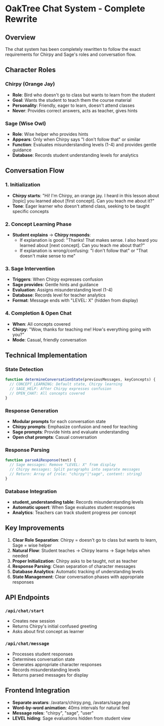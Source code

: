 # OakTree Chat System - Complete Rewrite

## Overview
The chat system has been completely rewritten to follow the exact requirements for Chirpy and Sage's roles and conversation flow.

## Character Roles

### Chirpy (Orange Jay)
- **Role**: Bird who doesn't go to class but wants to learn from the student
- **Goal**: Wants the student to teach them the course material
- **Personality**: Friendly, eager to learn, doesn't attend classes
- **Never**: Provides correct answers, acts as teacher, gives hints

### Sage (Wise Owl)
- **Role**: Wise helper who provides hints
- **Appears**: Only when Chirpy says "I don't follow that" or similar
- **Function**: Evaluates misunderstanding levels (1-4) and provides gentle guidance
- **Database**: Records student understanding levels for analytics

## Conversation Flow

### 1. Initialization
- **Chirpy starts**: "Hi! I'm Chirpy, an orange jay. I heard in this lesson about [topic] you learned about [first concept]. Can you teach me about it?"
- **Tone**: Eager learner who doesn't attend class, seeking to be taught specific concepts

### 2. Concept Learning Phase
- **Student explains** → **Chirpy responds**:
  - If explanation is good: "Thanks! That makes sense. I also heard you learned about [next concept]. Can you teach me about that?"
  - If explanation is wrong/confusing: "I don't follow that" or "That doesn't make sense to me"

### 3. Sage Intervention
- **Triggers**: When Chirpy expresses confusion
- **Sage provides**: Gentle hints and guidance
- **Evaluation**: Assigns misunderstanding level (1-4)
- **Database**: Records level for teacher analytics
- **Format**: Message ends with "LEVEL: X" (hidden from display)

### 4. Completion & Open Chat
- **When**: All concepts covered
- **Chirpy**: "Wow, thanks for teaching me! How's everything going with you?"
- **Mode**: Casual, friendly conversation

## Technical Implementation

### State Detection
```typescript
function determineConversationState(previousMessages, keyConcepts) {
  // CONCEPT_LEARNING: Default state, Chirpy learning
  // SAGE_HELP: After Chirpy expresses confusion
  // OPEN_CHAT: All concepts covered
}
```

### Response Generation
- **Modular prompts** for each conversation state
- **Chirpy prompts**: Emphasize confusion and need for teaching
- **Sage prompts**: Provide hints and evaluate understanding
- **Open chat prompts**: Casual conversation

### Response Parsing
```typescript
function parseAiResponse(text) {
  // Sage messages: Remove "LEVEL: X" from display
  // Chirpy messages: Split paragraphs into separate messages
  // Return: Array of {role: "chirpy"|"sage", content: string}
}
```

### Database Integration
- **student_understanding table**: Records misunderstanding levels
- **Automatic upsert**: When Sage evaluates student responses
- **Analytics**: Teachers can track student progress per concept

## Key Improvements

1. **Clear Role Separation**: Chirpy = doesn't go to class but wants to learn, Sage = wise helper
2. **Natural Flow**: Student teaches → Chirpy learns → Sage helps when needed
3. **Proper Initialization**: Chirpy asks to be taught, not as teacher
4. **Response Parsing**: Clean separation of character messages
5. **Database Analytics**: Automatic tracking of understanding levels
6. **State Management**: Clear conversation phases with appropriate responses

## API Endpoints

### `/api/chat/start`
- Creates new session
- Returns Chirpy's initial confused greeting
- Asks about first concept as learner

### `/api/chat/message`
- Processes student responses
- Determines conversation state
- Generates appropriate character responses
- Records misunderstanding levels
- Returns parsed messages for display

## Frontend Integration
- **Separate avatars**: /avatars/chirpy.png, /avatars/sage.png
- **Word-by-word animation**: 40ms intervals for natural feel
- **Message roles**: "chirpy", "sage", "user"
- **LEVEL hiding**: Sage evaluations hidden from student view 